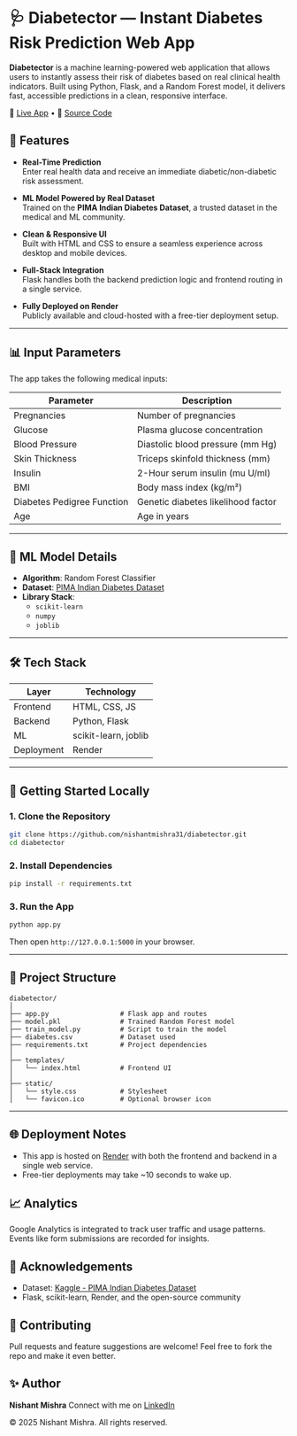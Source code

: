 
# 🩺 Diabetector — Instant Diabetes Risk Prediction Web App

**Diabetector** is a machine learning-powered web application that allows users to instantly assess their risk of diabetes based on real clinical health indicators. Built using Python, Flask, and a Random Forest model, it delivers fast, accessible predictions in a clean, responsive interface.

🚀 [Live App](https://diabetector.onrender.com) • 🧠 [Source Code](https://github.com/nishantmishra31/diabetector)

## 🧩 Features

- **Real-Time Prediction**  
  Enter real health data and receive an immediate diabetic/non-diabetic risk assessment.

- **ML Model Powered by Real Dataset**  
  Trained on the **PIMA Indian Diabetes Dataset**, a trusted dataset in the medical and ML community.

- **Clean & Responsive UI**  
  Built with HTML and CSS to ensure a seamless experience across desktop and mobile devices.

- **Full-Stack Integration**  
  Flask handles both the backend prediction logic and frontend routing in a single service.

- **Fully Deployed on Render**  
  Publicly available and cloud-hosted with a free-tier deployment setup.

---

## 📊 Input Parameters

The app takes the following medical inputs:

| Parameter         | Description                                 |
|------------------|---------------------------------------------|
| Pregnancies       | Number of pregnancies                       |
| Glucose           | Plasma glucose concentration                |
| Blood Pressure    | Diastolic blood pressure (mm Hg)            |
| Skin Thickness    | Triceps skinfold thickness (mm)             |
| Insulin           | 2-Hour serum insulin (mu U/ml)              |
| BMI               | Body mass index (kg/m²)                     |
| Diabetes Pedigree Function | Genetic diabetes likelihood factor |
| Age               | Age in years                                |

---

## 🧠 ML Model Details

- **Algorithm**: Random Forest Classifier
- **Dataset**: [PIMA Indian Diabetes Dataset](https://www.kaggle.com/datasets/uciml/pima-indians-diabetes-database)
- **Library Stack**:
  - `scikit-learn`
  - `numpy`
  - `joblib`

---

## 🛠️ Tech Stack

| Layer        | Technology           |
|--------------|----------------------|
| Frontend     | HTML, CSS, JS        |
| Backend      | Python, Flask        |
| ML           | scikit-learn, joblib |
| Deployment   | Render               |

---

## 🚀 Getting Started Locally

### 1. Clone the Repository
```bash
git clone https://github.com/nishantmishra31/diabetector.git
cd diabetector
````

### 2. Install Dependencies

```bash
pip install -r requirements.txt
```

### 3. Run the App

```bash
python app.py
```

Then open `http://127.0.0.1:5000` in your browser.

---

## 📁 Project Structure

```
diabetector/
│
├── app.py                  # Flask app and routes
├── model.pkl               # Trained Random Forest model
├── train_model.py          # Script to train the model
├── diabetes.csv            # Dataset used
├── requirements.txt        # Project dependencies
│
├── templates/
│   └── index.html          # Frontend UI
│
├── static/
│   └── style.css           # Stylesheet
│   └── favicon.ico         # Optional browser icon
```

---

## 🌐 Deployment Notes

* This app is hosted on [Render](https://render.com) with both the frontend and backend in a single web service.
* Free-tier deployments may take \~10 seconds to wake up.

## 📈 Analytics

Google Analytics is integrated to track user traffic and usage patterns. Events like form submissions are recorded for insights.

## 🙌 Acknowledgements

* Dataset: [Kaggle - PIMA Indian Diabetes Dataset](https://www.kaggle.com/datasets/uciml/pima-indians-diabetes-database)
* Flask, scikit-learn, Render, and the open-source community

## 🤝 Contributing

Pull requests and feature suggestions are welcome! Feel free to fork the repo and make it even better.

## ✨ Author

**Nishant Mishra**
Connect with me on [LinkedIn](https://linkedin.com/in/nishant-mishra-)

© 2025 Nishant Mishra. All rights reserved.


